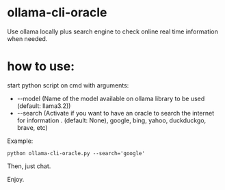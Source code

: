 # ollama-cli-oracle
Use ollama locally plus search engine to check online real time information when needed.

# how to use: 
start python script on cmd with arguments: 
- --model (Name of the model available on ollama library to be used (default: llama3.2))
- --search (Activate if you want to have an oracle to search the internet for information . (default: None), google, bing, yahoo, duckduckgo, brave, etc)

Example:
```
python ollama-cli-oracle.py --search='google' 
```

Then, just chat.

Enjoy.
